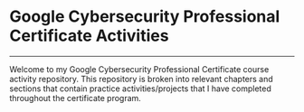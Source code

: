 # Google Cybersecurity Professional Certificate Activities
---
Welcome to my Google Cybersecurity Professional Certificate course activity repository. This repository is broken into relevant chapters and sections that contain practice activities/projects that I have completed throughout the certificate program.
